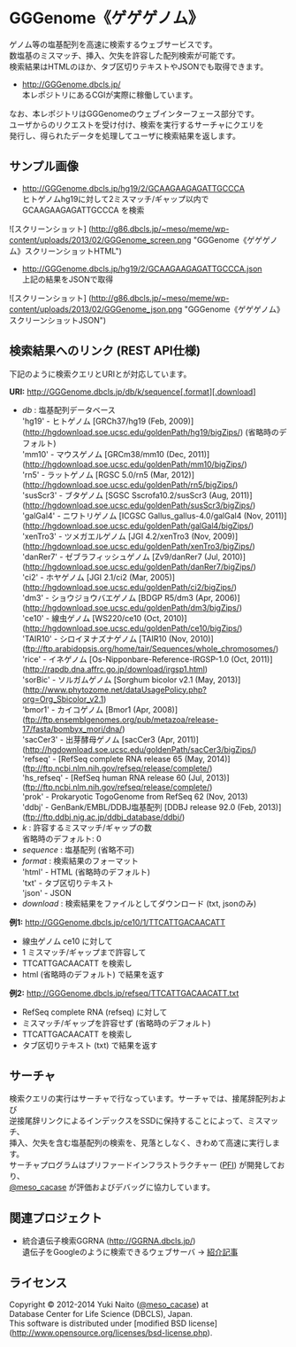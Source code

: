 GGGenome《ゲゲゲノム》
======================

ゲノム等の塩基配列を高速に検索するウェブサービスです。  
数塩基のミスマッチ、挿入、欠失を許容した配列検索が可能です。  
検索結果はHTMLのほか、タブ区切りテキストやJSONでも取得できます。

+ http://GGGenome.dbcls.jp/  
  本レポジトリにあるCGIが実際に稼働しています。

なお、本レポジトリはGGGenomeのウェブインターフェース部分です。  
ユーザからのリクエストを受け付け、検索を実行するサーチャにクエリを  
発行し、得られたデータを処理してユーザに検索結果を返します。


サンプル画像
-----

+ http://GGGenome.dbcls.jp/hg19/2/GCAAGAAGAGATTGCCCA  
  ヒトゲノムhg19に対して2ミスマッチ/ギャップ以内で GCAAGAAGAGATTGCCCA を検索

![スクリーンショット]
(http://g86.dbcls.jp/~meso/meme/wp-content/uploads/2013/02/GGGenome_screen.png
"GGGenome《ゲゲゲノム》スクリーンショットHTML")

+ http://GGGenome.dbcls.jp/hg19/2/GCAAGAAGAGATTGCCCA.json  
  上記の結果をJSONで取得

![スクリーンショット]
(http://g86.dbcls.jp/~meso/meme/wp-content/uploads/2013/02/GGGenome_json.png
"GGGenome《ゲゲゲノム》スクリーンショットJSON")


検索結果へのリンク (REST API仕様)
------

下記のように検索クエリとURIとが対応しています。

**URI:** http://GGGenome.dbcls.jp/db/k/sequence[.format][.download]

+ *db* : 塩基配列データベース  
  'hg19'      - ヒトゲノム [GRCh37/hg19 (Feb, 2009)]
                (http://hgdownload.soe.ucsc.edu/goldenPath/hg19/bigZips/)
                (省略時のデフォルト)  
  'mm10'      - マウスゲノム [GRCm38/mm10 (Dec, 2011)]
                (http://hgdownload.soe.ucsc.edu/goldenPath/mm10/bigZips/)  
  'rn5'       - ラットゲノム [RGSC 5.0/rn5 (Mar, 2012)]
                (http://hgdownload.soe.ucsc.edu/goldenPath/rn5/bigZips/)  
  'susScr3'   - ブタゲノム [SGSC Sscrofa10.2/susScr3 (Aug, 2011)]
                (http://hgdownload.soe.ucsc.edu/goldenPath/susScr3/bigZips/)  
  'galGal4'   - ニワトリゲノム [ICGSC Gallus_gallus-4.0/galGal4 (Nov, 2011)]
                (http://hgdownload.soe.ucsc.edu/goldenPath/galGal4/bigZips/)  
  'xenTro3'   - ツメガエルゲノム [JGI 4.2/xenTro3 (Nov, 2009)]
                (http://hgdownload.soe.ucsc.edu/goldenPath/xenTro3/bigZips/)  
  'danRer7'   - ゼブラフィッシュゲノム [Zv9/danRer7 (Jul, 2010)]
                (http://hgdownload.soe.ucsc.edu/goldenPath/danRer7/bigZips/)  
  'ci2'       - ホヤゲノム [JGI 2.1/ci2 (Mar, 2005)]
                (http://hgdownload.soe.ucsc.edu/goldenPath/ci2/bigZips/)  
  'dm3'       - ショウジョウバエゲノム [BDGP R5/dm3 (Apr, 2006)]
                (http://hgdownload.soe.ucsc.edu/goldenPath/dm3/bigZips/)  
  'ce10'      - 線虫ゲノム [WS220/ce10 (Oct, 2010)]
                (http://hgdownload.soe.ucsc.edu/goldenPath/ce10/bigZips/)  
  'TAIR10'    - シロイヌナズナゲノム [TAIR10 (Nov, 2010)]
                (ftp://ftp.arabidopsis.org/home/tair/Sequences/whole_chromosomes/)  
  'rice'      - イネゲノム [Os-Nipponbare-Reference-IRGSP-1.0 (Oct, 2011)]
                (http://rapdb.dna.affrc.go.jp/download/irgsp1.html)  
  'sorBic'    - ソルガムゲノム [Sorghum bicolor v2.1 (May, 2013)]
                (http://www.phytozome.net/dataUsagePolicy.php?org=Org_Sbicolor_v2.1)  
  'bmor1'     - カイコゲノム [Bmor1 (Apr, 2008)]
                (ftp://ftp.ensemblgenomes.org/pub/metazoa/release-17/fasta/bombyx_mori/dna/)  
  'sacCer3'   - 出芽酵母ゲノム [sacCer3 (Apr, 2011)]
                (http://hgdownload.soe.ucsc.edu/goldenPath/sacCer3/bigZips/)  
  'refseq'    - [RefSeq complete RNA release 65 (May, 2014)]
                (ftp://ftp.ncbi.nlm.nih.gov/refseq/release/complete/)  
  'hs_refseq' - [RefSeq human RNA release 60 (Jul, 2013)]
                (ftp://ftp.ncbi.nlm.nih.gov/refseq/release/complete/)  
  'prok'      - Prokaryotic TogoGenome from RefSeq 62 (Nov, 2013)  
  'ddbj'      - GenBank/EMBL/DDBJ塩基配列 [DDBJ release 92.0 (Feb, 2013)]
                (ftp://ftp.ddbj.nig.ac.jp/ddbj_database/ddbj/)  
+ *k* : 許容するミスマッチ/ギャップの数  
  省略時のデフォルト: 0
+ *sequence* : 塩基配列 (省略不可)
+ *format* : 検索結果のフォーマット  
  'html' - HTML (省略時のデフォルト)  
  'txt'  - タブ区切りテキスト  
  'json' - JSON
+ *download* : 検索結果をファイルとしてダウンロード (txt, jsonのみ)

**例1:** http://GGGenome.dbcls.jp/ce10/1/TTCATTGACAACATT

+ 線虫ゲノム ce10 に対して
+ 1 ミスマッチ/ギャップまで許容して
+ TTCATTGACAACATT を検索し
+ html (省略時のデフォルト) で結果を返す

**例2:** http://GGGenome.dbcls.jp/refseq/TTCATTGACAACATT.txt

+ RefSeq complete RNA (refseq) に対して
+ ミスマッチ/ギャップを許容せず (省略時のデフォルト)
+ TTCATTGACAACATT を検索し
+ タブ区切りテキスト (txt) で結果を返す


サーチャ
-----

検索クエリの実行はサーチャで行なっています。サーチャでは、接尾辞配列および  
逆接尾辞リンクによるインデックスをSSDに保持することによって、ミスマッチ、  
挿入、欠失を含む塩基配列の検索を、見落としなく、きわめて高速に実行します。  
サーチャプログラムはプリファードインフラストラクチャー
([PFI](http://preferred.jp/)) が開発しており、  
[@meso_cacase](http://twitter.com/meso_cacase)
が評価およびデバッグに協力しています。


関連プロジェクト
--------

+ 統合遺伝子検索GGRNA (http://GGRNA.dbcls.jp/)  
  遺伝子をGoogleのように検索できるウェブサーバ
  → [紹介記事](http://first.lifesciencedb.jp/from_dbcls/e0001)


ライセンス
--------

Copyright &copy; 2012-2014 Yuki Naito
 ([@meso_cacase](http://twitter.com/meso_cacase)) at  
Database Center for Life Science (DBCLS), Japan.  
This software is distributed under [modified BSD license]
 (http://www.opensource.org/licenses/bsd-license.php).
